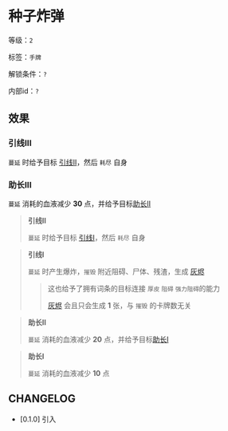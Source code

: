 # 种子炸弹

等级：`2`

标签：`手牌`

解锁条件：`?`

内部id：`?`

## 效果

### 引线III

`蔓延` 时给予目标 [引线II](#引线II)，然后 `耗尽` 自身

### 助长III

`蔓延` 消耗的血液减少 **30** 点，并给予目标[助长II](#助长II)

> **引线II**
>
> `蔓延` 时给予目标 [引线I](#引线I)，然后 `耗尽` 自身

> **引线I**
>
> `蔓延` 时产生爆炸，`摧毁` 附近阻碍、尸体、残渣，生成 [灰烬](灰烬.md)
>> 这也给予了拥有词条的目标连接 `厚皮` `阻碍` `强力阻碍`的能力
>>
>> [灰烬](灰烬.md) 会且只会生成 **1** 张，与 `摧毁` 的卡牌数无关

> **助长II**
>
> `蔓延` 消耗的血液减少 **20** 点，并给予目标[助长I](#助长I)

> **助长I**
>
> `蔓延` 消耗的血液减少 **10** 点

## CHANGELOG

- [0.1.0] 引入

